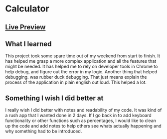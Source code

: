 # Calculator

## [Live Preview](https://austintirrell.github.io/calculator)

## What I learned
This project took some spare time out of my weekend from start to finish. It has helped me grasp a more complex application and all the features that might be needed. It has helped me to rely on developer tools in Chrome to help debug, and figure out the error in my logic. Another thing that helped debugging. was rubber duck debugging. That just means explain the process of the application in plain english out loud. This helped a lot.

## Something I wish I did better at
I really wish I did better with notes and readability of my code. It was kind of a rush app that I wanted done in 2 days. If I go back in to add keyboard functionality or other functions such as percentages, I would like to clean up the code and add notes to help others see whats actually happening and why something had to be introduced.